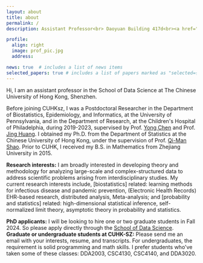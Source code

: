 ```yaml
---
layout: about
title: about
permalink: /
description: Assistant Professor<br> Daoyuan Building 417d<br><a href="https://sds.cuhk.edu.cn/en/">School of Data Science</a><br><a href="https://cuhk.edu.cn/en">The Chinese University of Hong Kong, Shenzhen</a> 

profile:
  align: right 
  image: prof_pic.jpg
  address:

news: true  # includes a list of news items
selected_papers: true # includes a list of papers marked as "selected={true}"
---
```


Hi, I am an assistant professor in the School of Data Science at The Chinese University of Hong Kong, Shenzhen. 

Before joining CUHKsz, I was a Postdoctoral Researcher in the Department of Biostatistics, Epidemiology, and Informatics, at the University of Pennsylvania, and in the Department of Research, at the Children's Hospital of Philadelphia, during 2019-2023, supervised by Prof. [Yong Chen](https://penncil.med.upenn.edu/about-pi/) and Prof. [Jing Huang](https://www.cceb.med.upenn.edu/bio/jing-huang-phd). I obtained my Ph.D. from the Department of Statistics at the Chinese University of Hong Kong, under the supervision of Prof. [Qi-Man Shao](https://www.sustech.edu.cn/en/faculties/shaoqiman.html). Prior to CUHK, I received my B.S. in Mathematics from Zhejiang University in 2015.  

<b>Research interests:</b> I am broadly interested in developing theory and methodology for analyzing large-scale and complex-structured data to address scientific problems arising from interdisciplinary studies. My current research interests include, [biostatistics] related: learning methods for infectious disease and pandemic prevention, (Electronic Health Records) EHR-based research, distributed analysis, Meta-analysis; and [probability and statistics] related: high-dimensional statistical inference, self-normalized limit theory, asymptotic theory in probability and statistics.  

<b>PhD applicants:</b> I will be looking to hire one or two graduate students in Fall 2024. So please apply directly through the <a href="https://sds.cuhk.edu.cn/en/phd-programmes-CSE">School of Data Science</a>.
<br/>
<b>Graduate or undergraduate students at CUHK-SZ:</b> Please send me an email with your interests, resume, and transcripts. For undergraduates, the requirement is solid programming and math skills. I prefer students who've taken some of these classes: DDA2003, CSC4130, CSC4140, and DDA3020.
<br/>

